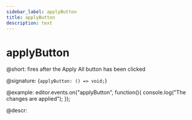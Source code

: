 ```yaml
---
sidebar_label: applyButton
title: applyButton
description: text
---
```


# applyButton

@short: fires after the Apply All button has been clicked

@signature: {`applyButton: () => void;`}

@example:
editor.events.on("applyButton", function(){
    console.log("The changes are applied");
});

@descr:
